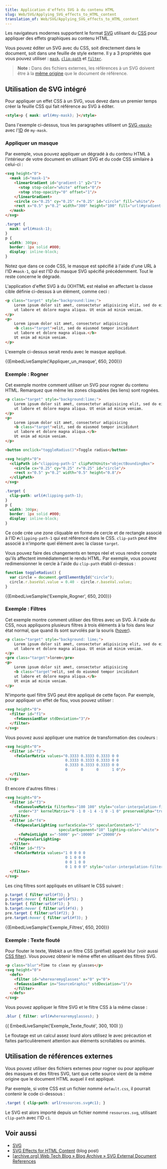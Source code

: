 ```yaml
---
title: Application d'effets SVG à du contenu HTML
slug: Web/SVG/Applying_SVG_effects_to_HTML_content
translation_of: Web/SVG/Applying_SVG_effects_to_HTML_content
---
```


Les navigateurs modernes supportent le format [SVG](/fr-FR/docs/SVG) utilisant du [CSS](/fr-FR/docs/Web/CSS) pour appliquer des effets graphiques au contenu HTML.

Vous pouvez éditer un SVG avec du CSS, soit directement dans le document, soit dans une feuille de style externe. Il y a 3 propriétés que vous pouvez utiliser : [`mask`](/fr-FR/docs/Web/CSS/mask), [`clip-path`](/fr-FR/docs/Web/CSS/clip-path) et [`filter`](/fr-FR/docs/Web/CSS/filter).

> **Note :** Dans des fichiers externes, les références à un SVG doivent être à la [même origine](/fr-FR/docs/Web/Security/Same-origin_policy) que le document de référence.

## Utilisation de SVG intégré

Pour appliquer un effet CSS à un SVG, vous devez dans un premier temps créer la feuille CSS qui fait référence au SVG à éditer.

```html
<style>p { mask: url(#my-mask); }</style>
```

Dans l'exemple ci-dessus, tous les paragraphes utilisent un [SVG `<mask>`](/fr/docs/Web/SVG/Element/mask) avec l'[ID](/fr-FR/docs/Web/HTML/Global_attributes/id) de `my-mask`.

### Appliquer un masque

Par exemple, vous pouvez appliquer un dégradé à du contenu HTML à l'intérieur de votre document en utilisant SVG et du code CSS similaire à celui-ci :

```html
<svg height="0">
  <mask id="mask-1">
    <linearGradient id="gradient-1" y2="1">
      <stop stop-color="white" offset="0"/>
      <stop stop-opacity="0" offset="1"/>
    </linearGradient>
    <circle cx="0.25" cy="0.25" r="0.25" id="circle" fill="white"/>
    <rect x="0.5" y="0.2" width="300" height="100" fill="url(#gradient-1)"/>
  </mask>
</svg>
```

```css
.target {
  mask: url(#mask-1);
}
p {
  width: 300px;
  border: 1px solid #000;
  display: inline-block;
}
```

Notez que dans ce code CSS, le masque est spécifié à l'aide d'une URL à l'ID `#mask-1`, qui est l'ID du masque SVG spécifié précédemment. Tout le reste concerne le dégradé.

L'application d'effet SVG à du (X)HTML est réalisé en affectant la classe cible définie ci-dessus à un élément, comme ceci :

```html
<p class="target" style="background:lime;">
    Lorem ipsum dolor sit amet, consectetur adipisicing elit, sed do eiusmod tempor incididunt
    ut labore et dolore magna aliqua. Ut enim ad minim veniam.
</p>
<p>
    Lorem ipsum dolor sit amet, consectetur adipisicing
    <b class="target">elit, sed do eiusmod tempor incididunt
    ut labore et dolore magna aliqua.</b>
    Ut enim ad minim veniam.
</p>
```

L'exemple ci-dessus serait rendu avec le masque appliqué.

{{EmbedLiveSample('Appliquer_un_masque', 650, 200)}}

### Exemple : Rogner

Cet exemple montre comment utiliser un SVG pour rogner du contenu HTML. Remarquez que même les zones cliquables (les liens) sont rognées.

```html
<p class="target" style="background:lime;">
    Lorem ipsum dolor sit amet, consectetur adipisicing elit, sed do eiusmod tempor incididunt
    ut labore et dolore magna aliqua. Ut enim ad minim veniam.
</p>
<p>
    Lorem ipsum dolor sit amet, consectetur adipisicing
    <b class="target">elit, sed do eiusmod tempor incididunt
    ut labore et dolore magna aliqua.</b>
    Ut enim ad minim veniam.
</p>

<button onclick="toggleRadius()">Toggle radius</button>

<svg height="0">
  <clipPath id="clipping-path-1" clipPathUnits="objectBoundingBox">
    <circle cx="0.25" cy="0.25" r="0.25" id="circle"/>
    <rect x="0.5" y="0.2" width="0.5" height="0.8"/>
  </clipPath>
</svg>
```

```css
.target {
  clip-path: url(#clipping-path-1);
}
p {
  width: 300px;
  border: 1px solid #000;
  display: inline-block;
}
```

Ce code crée une zone cliquable en forme de cercle et de rectangle associé à l'ID `#clipping-path-1` qui est référencé dans le CSS. `clip-path` peut être associé à n'importe quel élément avec la classe `target`.

Vous pouvez faire des changements en temps réel et vous rendre compte qu'ils affectent immédiatement le rendu HTML. Par exemple, vous pouvez redimensionner le cercle à l'aide du `clip-path` établi ci-dessus :

```js
function toggleRadius() {
  var circle = document.getElementById("circle");
  circle.r.baseVal.value = 0.40 - circle.r.baseVal.value;
}
```

{{EmbedLiveSample('Exemple_Rogner', 650, 200)}}

### Exemple : Filtres

Cet exemple montre comment utiliser des filtres avec un SVG. À l'aide du CSS, nous appliquons plusieurs filtres à trois éléments à la fois dans leur état normal, que quand ils sont survolés par la souris ([hover](/fr-FR/docs/Web/CSS/:hover)).

```html
<p class="target" style="background: lime;">
    Lorem ipsum dolor sit amet, consectetur adipisicing elit, sed do eiusmod tempor incididunt
    ut labore et dolore magna aliqua. Ut enim ad minim veniam.
</p>
<pre class="target">lorem</pre>
<p>
    Lorem ipsum dolor sit amet, consectetur adipisicing
    <b class="target">elit, sed do eiusmod tempor incididunt
    ut labore et dolore magna aliqua.</b>
    Ut enim ad minim veniam.
</p>
```

N'importe quel filtre SVG peut être appliqué de cette façon. Par exemple, pour appliquer un effet de flou, vous pouvez utiliser :

```html
<svg height="0">
  <filter id="f1">
    <feGaussianBlur stdDeviation="3"/>
  </filter>
</svg>
```

Vous pouvez aussi appliquer une matrice de transformation des couleurs :

```html
<svg height="0">
  <filter id="f2">
    <feColorMatrix values="0.3333 0.3333 0.3333 0 0
                           0.3333 0.3333 0.3333 0 0
                           0.3333 0.3333 0.3333 0 0
                           0      0      0      1 0"/>
  </filter>
</svg>
```

Et encore d'autres filtres :

```html
<svg height="0">
  <filter id="f3">
    <feConvolveMatrix filterRes="100 100" style="color-interpolation-filters:sRGB"
      order="3" kernelMatrix="0 -1 0 -1 4 -1 0 -1 0" preserveAlpha="true"/>
  </filter>
  <filter id="f4">
    <feSpecularLighting surfaceScale="5" specularConstant="1"
                        specularExponent="10" lighting-color="white">
      <fePointLight x="-5000" y="-10000" z="20000"/>
    </feSpecularLighting>
  </filter>
  <filter id="f5">
    <feColorMatrix values="1 0 0 0 0
                           0 1 0 0 0
                           0 0 1 0 0
                           0 1 0 0 0" style="color-interpolation-filters:sRGB"/>
  </filter>
</svg>
```

Les cinq filtres sont appliqués en utilisant le CSS suivant :

```css
p.target { filter:url(#f3); }
p.target:hover { filter:url(#f5); }
b.target { filter:url(#f1); }
b.target:hover { filter:url(#f4); }
pre.target { filter:url(#f2); }
pre.target:hover { filter:url(#f3); }
```

{{EmbedLiveSample('Exemple_Filtres', 650, 200)}}

### Exemple : Texte flouté

Pour flouter le texte, Webkit a un filtre CSS (préfixé) appelé blur (voir aussi [CSS filter](/fr-FR/docs/Web/CSS/filter#blur%28%29_2)). Vous pouvez obtenir le même effet en utilisant des filtres SVG.

```html
<p class="blur">Time to clean my glasses</p>
<svg height="0">
  <defs>
    <filter id="wherearemyglasses" x="0" y="0">
    <feGaussianBlur in="SourceGraphic" stdDeviation="1"/>
    </filter>
  </defs>
</svg>
```

Vous pouvez appliquer le filtre SVG et le filtre CSS à la même classe :

```css
.blur { filter: url(#wherearemyglasses); }
```

{{ EmbedLiveSample('Exemple_Texte_flouté', 300, 100) }}

Le floutage est un calcul assez lourd alors utilisez le avec précaution et faites particulièrement attention aux éléments scrollables ou animés.

## Utilisation de références externes

Vous pouvez utiliser des fichiers externes pour rogner ou pour appliquer des masques et des filtres SVG, tant que cette source vient de la même origine que le document HTML auquel il est appliqué.

Par exemple, si votre CSS est un fichier nommé `default.css`, il pourrait contenir le code ci-dessous :

```css
.target { clip-path: url(resources.svg#c1); }
```

Le SVG est alors importé depuis un fichier nommé `resources.svg`, utilisant `clip-path` avec l'ID `c1`.

## Voir aussi

- [SVG](/fr-FR/docs/SVG)
- [SVG Effects for HTML Content](http://robert.ocallahan.org/2008/06/applying-svg-effects-to-html-content_04.html) (blog post)
- [\[archive.org\] Web Tech Blog » Blog Archive » SVG External Document References](http://web.archive.org/web/20120512132948/https://developer.mozilla.org/web-tech/2008/10/10/svg-external-document-references/)
